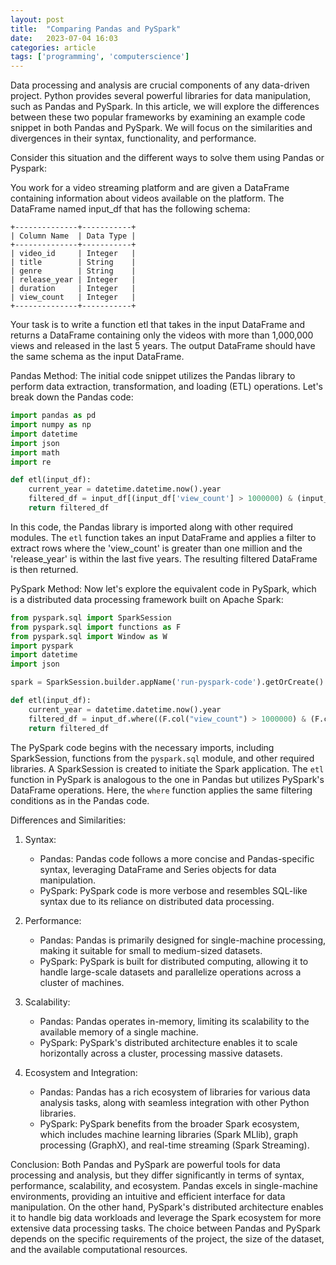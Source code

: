 ```yaml
---
layout: post
title:  "Comparing Pandas and PySpark"
date:   2023-07-04 16:03
categories: article
tags: ['programming', 'computerscience']
---
```


Data processing and analysis are crucial components of any data-driven project. Python provides several powerful libraries for data manipulation, such as Pandas and PySpark. In this article, we will explore the differences between these two popular frameworks by examining an example code snippet in both Pandas and PySpark. We will focus on the similarities and divergences in their syntax, functionality, and performance.

Consider this situation and the different ways to solve them using Pandas or Pyspark:

You work for a video streaming platform and are given a DataFrame containing information about videos available on the platform. The DataFrame named input_df that has the following schema:

```
+--------------+-----------+
| Column Name  | Data Type |
+--------------+-----------+
| video_id     | Integer   |
| title        | String    |
| genre        | String    |
| release_year | Integer   |
| duration     | Integer   |
| view_count   | Integer   |
+--------------+-----------+
```

Your task is to write a function etl that takes in the input DataFrame and returns a DataFrame containing only the videos with more than 1,000,000 views and released in the last 5 years. The output DataFrame should have the same schema as the input DataFrame.


Pandas Method:
The initial code snippet utilizes the Pandas library to perform data extraction, transformation, and loading (ETL) operations. Let's break down the Pandas code:

```python
import pandas as pd
import numpy as np
import datetime
import json
import math
import re

def etl(input_df):
    current_year = datetime.datetime.now().year
    filtered_df = input_df[(input_df['view_count'] > 1000000) & (input_df['release_year'] >= current_year - 5)]
    return filtered_df
```

In this code, the Pandas library is imported along with other required modules. The `etl` function takes an input DataFrame and applies a filter to extract rows where the 'view_count' is greater than one million and the 'release_year' is within the last five years. The resulting filtered DataFrame is then returned.

PySpark Method:
Now let's explore the equivalent code in PySpark, which is a distributed data processing framework built on Apache Spark:

```python
from pyspark.sql import SparkSession
from pyspark.sql import functions as F
from pyspark.sql import Window as W
import pyspark
import datetime
import json

spark = SparkSession.builder.appName('run-pyspark-code').getOrCreate()

def etl(input_df):
    current_year = datetime.datetime.now().year
    filtered_df = input_df.where((F.col("view_count") > 1000000) & (F.col("release_year") >= current_year - 5))
    return filtered_df
```

The PySpark code begins with the necessary imports, including SparkSession, functions from the `pyspark.sql` module, and other required libraries. A SparkSession is created to initiate the Spark application. The `etl` function in PySpark is analogous to the one in Pandas but utilizes PySpark's DataFrame operations. Here, the `where` function applies the same filtering conditions as in the Pandas code.

Differences and Similarities:
1. Syntax:
   - Pandas: Pandas code follows a more concise and Pandas-specific syntax, leveraging DataFrame and Series objects for data manipulation.
   - PySpark: PySpark code is more verbose and resembles SQL-like syntax due to its reliance on distributed data processing.

2. Performance:
   - Pandas: Pandas is primarily designed for single-machine processing, making it suitable for small to medium-sized datasets.
   - PySpark: PySpark is built for distributed computing, allowing it to handle large-scale datasets and parallelize operations across a cluster of machines.

3. Scalability:
   - Pandas: Pandas operates in-memory, limiting its scalability to the available memory of a single machine.
   - PySpark: PySpark's distributed architecture enables it to scale horizontally across a cluster, processing massive datasets.

4. Ecosystem and Integration:
   - Pandas: Pandas has a rich ecosystem of libraries for various data analysis tasks, along with seamless integration with other Python libraries.
   - PySpark: PySpark benefits from the broader Spark ecosystem, which includes machine learning libraries (Spark MLlib), graph processing (GraphX), and real-time streaming (Spark Streaming).

Conclusion:
Both Pandas and PySpark are powerful tools for data processing and analysis, but they differ significantly in terms of syntax, performance, scalability, and ecosystem. Pandas excels in single-machine environments, providing an intuitive and efficient interface for data manipulation. On the other hand, PySpark's distributed architecture enables it to handle big data workloads and leverage the Spark ecosystem for more extensive data processing tasks. The choice between Pandas and PySpark depends on the specific requirements of the project, the size of the dataset, and the available computational resources.

